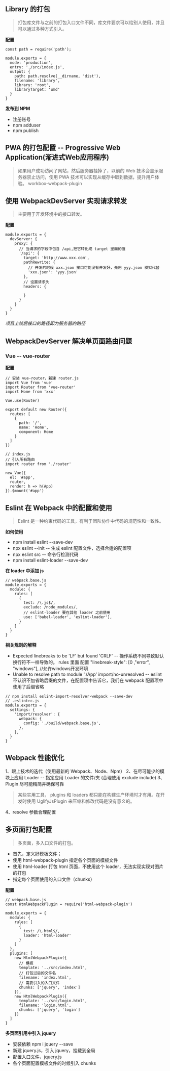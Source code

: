 ﻿## Library 的打包
>打包库文件与之前的打包入口文件不同，库文件要求可以给别人使用，并且可以通过多种方式引入。

**配置**

```
const path = require('path');

module.exports = {
  mode: 'production',
  entry: './src/index.js',
  output: {
    path: path.resolve(__dirname, 'dist'),
    filename: 'library',
    library: 'root',
    libraryTarget: 'umd'
  }
}
```

**发布到 NPM**
* 注册账号
* npm adduser
* npm publish


## PWA 的打包配置 -- Progressive Web Application(渐进式Web应用程序)
>如果用户成功访问了网站，然后服务器挂掉了，以前的 Web 技术会显示服务器禁止访问，使用 PWA 技术可以实现从缓存中取到数据，提升用户体验。
workbox-webpack-plugin



## 使用 WebpackDevServer 实现请求转发
>主要用于开发环境中的接口转发。

**配置**

```
module.exports = {
  devServer: {
    proxy: {
      // 当请求的字段中包含 /api,把它转化成 target 里面的值
      '/api': {
        target: 'http://www.xxx.com',
        pathRewrite: {
          // 开发的时候 xxx.json 接口可能没有开发好，先用 yyy.json 模拟代替
          'xxx.json': 'yyy.json'
        },
        // 设置请求头
        headers: {

        }
      }
    }
  }
}
```

*项目上线后接口的路径即为服务器的路径*



## WebpackDevServer 解决单页面路由问题

### Vue -- vue-router

**配置**

```
// 安装 vue-router，新建 router.js
import Vue from 'vue'
import Router from 'vue-router'
import Home from 'xxx'

Vue.use(Router)

export default new Router({
  routes: [
    {
      path: '/',
      name: 'Home',
      component: Home
    }
  ]
})
```

```
// index.js
// 引入所有路由
import router from './router'

new Vue({
  el: '#app',
  router,
  render: h => h(App)
}).$mount('#app')
```

## Eslint 在 Webpack 中的配置和使用
>Eslint 是一种约束代码的工具，有利于团队协作中代码的规范性和一致性。

**如何使用**
* npm install eslint --save-dev
* npx eslint --init -- 生成 eslint 配置文件，选择合适的配置项
* npx eslint src -- 命令行检测代码
* npm install eslint-loader --save-dev

**在 loader 中添加 js**

```
// webpack.base.js
module.exports = {
  module: {
    rules: [
      {
        test: /\.js$/,
        exclude: /node_modules/,
        // eslint-loader 要在其他 loader 之前使用
        use: ['babel-loader', 'eslint-loader'],
      }
    ]
  }
}
```

**相关规则的解释**
* Expected linebreaks to be 'LF' but found 'CRLF' -- 操作系统不同导致默认换行符不一样导致的。
rules 里面 配置 "linebreak-style": [0 ,"error", "windows"], //允许windows开发环境
* Unable to resolve path to module './App'  import/no-unresolved -- eslint 不认识不加省略后缀的文件，在配置项中告诉它，我们在 webpack 配置项中使用了后缀省略

```
// npm install eslint-import-resolver-webpack --save-dev
// .eslintrc.js
module.exports = {
  settings: {
    'import/resolver': {
      webpack: {
        config: './build/webpack.base.js',
      },
    },
  }
}
```

## Webpack 性能优化
1、跟上技术的迭代（使用最新的 Webpack、Node、Npm）
2、在尽可能少的模块上应用 Loader -- 指定应用 Loader 的文件/夹 (合理使用 exclude include)
3、Plugin 尽可能精简并确保可靠
>某些实用工具， plugins 和 loaders 都只能在构建生产环境时才有用。在开发时使用 UglifyJsPlugin 来压缩和修改代码是没有意义的。

4、resolve 参数合理配置


## 多页面打包配置
> 多页面，多入口文件的打包。

* 首先，定义好模板文件；
* 使用 html-webpack-plugin 指定各个页面的模板文件
* 使用 html-loader 打包 html 页面，不使用这个 loader，无法实现实现对图片的打包
* 指定每个页面使用的入口文件（chunks）

**配置**

```
// webpack.base.js
const HtmlWebpackPlugin = require('html-webpack-plugin')

module.exports = {
  module: {
    rules: [
      {
        test: /\.html$/,
        loader: 'html-loader'
      }
    ]
  },
  plugins: [
    new HtmlWebpackPlugin({
      // 模板
      template: '../src/index.html',
      // 打包过后的文件名
      filename: 'index.html',
      // 需要引入的入口文件
      chunks: ['jquery', 'index']
    }),
    new HtmlWebpackPlugin({
      template: '../src/login.html',
      filename: 'login.html',
      chunks: ['jquery', 'login']
    })
  ]
}
```

**多页面引用中引入 jquery**

* 安装依赖 npm i jquery --save
* 新建 jquery.js，引入 jquery，挂载到全局
* 配置入口文件，jquery.js
* 各个页面配置模板文件的时候引入 chunks